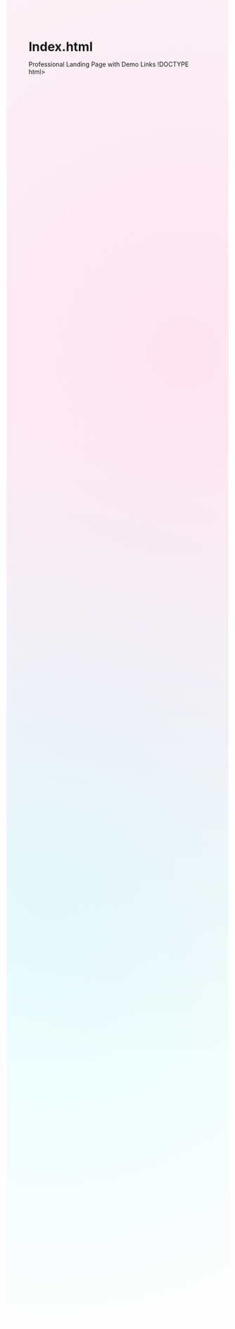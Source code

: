 # Index.html
Professional Landing Page with Demo Links
!DOCTYPE html>
<html lang="en">
<head>
    <meta charset="UTF-8">
    <meta name="viewport" content="width=device-width, initial-scale=1.0">
    <title>Green Wave Ventures - Fire Prevention MVP Demo</title>
    <link href="https://fonts.googleapis.com/css2?family=Orbitron:wght@400;700;900&family=Rajdhani:wght@300;400;500;600;700&display=swap" rel="stylesheet">
    <style>
        /* Cyberpunk CSS from previous components */
        * {
            margin: 0;
            padding: 0;
            box-sizing: border-box;
        }

        :root {
            --cyber-primary: #00ffff;
            --cyber-secondary: #ff0080;
            --cyber-accent: #ffff00;
            --cyber-warning: #ff6600;
            --cyber-danger: #ff0040;
            --cyber-success: #00ff80;
            --bg-primary: #0a0a0f;
            --bg-secondary: #1a1a2e;
            --bg-tertiary: #16213e;
            --bg-card: rgba(26, 26, 46, 0.8);
            --text-primary: #ffffff;
            --text-secondary: #b8b8b8;
            --glow-primary: 0 0 20px var(--cyber-primary);
        }

        body {
            font-family: 'Rajdhani', sans-serif;
            background: var(--bg-primary);
            color: var(--text-primary);
            overflow-x: hidden;
            background-image: 
                radial-gradient(circle at 20% 50%, rgba(0, 255, 255, 0.1) 0%, transparent 50%),
                radial-gradient(circle at 80% 20%, rgba(255, 0, 128, 0.1) 0%, transparent 50%);
        }

        @keyframes neonPulse {
            0%, 100% { box-shadow: var(--glow-primary); opacity: 1; }
            50% { box-shadow: 0 0 30px var(--cyber-primary); opacity: 0.8; }
        }

        @keyframes glitch {
            0% { transform: translate(0); }
            20% { transform: translate(-2px, 2px); }
            40% { transform: translate(-2px, -2px); }
            60% { transform: translate(2px, 2px); }
            80% { transform: translate(2px, -2px); }
            100% { transform: translate(0); }
        }

        .demo-container {
            padding: 20px;
            min-height: 100vh;
        }

        .demo-header {
            text-align: center;
            margin-bottom: 40px;
            padding: 30px 0;
            border-bottom: 2px solid var(--cyber-primary);
        }

        .demo-title {
            font-family: 'Orbitron', monospace;
            font-size: 3rem;
            font-weight: 900;
            color: var(--cyber-primary);
            text-shadow: 0 0 20px var(--cyber-primary);
            text-transform: uppercase;
            letter-spacing: 3px;
            animation: neonPulse 3s infinite;
        }

        .demo-subtitle {
            font-size: 1.2rem;
            color: var(--cyber-secondary);
            margin-top: 10px;
            text-transform: uppercase;
            letter-spacing: 2px;
        }

        .dashboard-grid {
            display: grid;
            grid-template-columns: repeat(auto-fit, minmax(300px, 1fr));
            gap: 20px;
            margin-top: 30px;
        }

        .cyber-widget {
            background: var(--bg-card);
            border: 2px solid var(--cyber-primary);
            border-radius: 8px;
            padding: 20px;
            backdrop-filter: blur(10px);
            transition: all 0.3s ease;
            position: relative;
            overflow: hidden;
        }

        .cyber-widget:hover {
            box-shadow: var(--glow-primary);
            transform: translateY(-5px);
        }

        .widget-header {
            display: flex;
            justify-content: space-between;
            align-items: center;
            margin-bottom: 15px;
            padding-bottom: 10px;
            border-bottom: 1px solid rgba(0, 255, 255, 0.3);
        }

        .widget-title {
            font-family: 'Orbitron', monospace;
            font-size: 1.1rem;
            font-weight: 700;
            color: var(--cyber-primary);
            text-transform: uppercase;
            letter-spacing: 1px;
        }

        .status-indicator {
            width: 12px;
            height: 12px;
            border-radius: 50%;
            background: var(--cyber-success);
            box-shadow: 0 0 10px var(--cyber-success);
            animation: neonPulse 2s infinite;
        }

        .metric-row {
            display: flex;
            justify-content: space-between;
            align-items: center;
            padding: 8px 0;
            border-bottom: 1px solid rgba(255, 255, 255, 0.1);
        }

        .metric-label {
            color: var(--text-secondary);
            font-size: 14px;
        }

        .metric-value {
            font-family: 'Orbitron', monospace;
            font-weight: 600;
            color: var(--cyber-primary);
        }

        .threat-level {
            padding: 8px 16px;
            border-radius: 4px;
            font-family: 'Orbitron', monospace;
            font-weight: 700;
            font-size: 14px;
            background: rgba(0, 255, 128, 0.2);
            color: var(--cyber-success);
            border: 1px solid var(--cyber-success);
            animation: neonPulse 2s infinite;
        }

        .sensor-grid {
            display: grid;
            grid-template-columns: repeat(auto-fit, minmax(120px, 1fr));
            gap: 10px;
            margin-top: 15px;
        }

        .sensor-card {
            background: var(--bg-secondary);
            border: 1px solid rgba(0, 255, 255, 0.3);
            border-radius: 6px;
            padding: 12px;
            text-align: center;
            transition: all 0.3s ease;
        }

        .sensor-card:hover {
            border-color: var(--cyber-primary);
            box-shadow: var(--glow-primary);
        }

        .sensor-type {
            font-family: 'Orbitron', monospace;
            font-size: 10px;
            color: var(--cyber-primary);
            text-transform: uppercase;
            margin-bottom: 5px;
        }

        .sensor-value {
            font-family: 'Orbitron', monospace;
            font-size: 18px;
            font-weight: 700;
            color: var(--text-primary);
        }

        .alert-demo {
            position: fixed;
            top: 20px;
            right: 20px;
            width: 350px;
            background: var(--bg-card);
            border: 2px solid var(--cyber-warning);
            border-radius: 8px;
            padding: 15px;
            backdrop-filter: blur(15px);
            box-shadow: 0 0 25px rgba(255, 102, 0, 0.4);
            animation: slideIn 0.5s ease-out;
        }

        @keyframes slideIn {
            from { transform: translateX(100%); opacity: 0; }
            to { transform: translateX(0); opacity: 1; }
        }

        .alert-header {
            display: flex;
            align-items: center;
            margin-bottom: 10px;
        }

        .alert-icon {
            font-size: 20px;
            margin-right: 10px;
        }

        .alert-text {
            flex: 1;
            font-size: 14px;
            color: var(--text-primary);
        }

        .demo-controls {
            position: fixed;
            bottom: 20px;
            left: 20px;
            display: flex;
            gap: 10px;
        }

        .cyber-button {
            background: linear-gradient(45deg, var(--bg-secondary), var(--bg-tertiary));
            border: 1px solid var(--cyber-primary);
            color: var(--text-primary);
            padding: 12px 20px;
            font-family: 'Orbitron', monospace;
            font-weight: 600;
            text-transform: uppercase;
            letter-spacing: 1px;
            cursor: pointer;
            border-radius: 4px;
            transition: all 0.3s ease;
        }

        .cyber-button:hover {
            box-shadow: var(--glow-primary);
            background: var(--cyber-primary);
            color: var(--bg-primary);
        }

        @media (max-width: 768px) {
            .demo-title { font-size: 2rem; }
            .dashboard-grid { grid-template-columns: 1fr; }
            .alert-demo { width: calc(100vw - 40px); right: 20px; }
        }
    </style>
</head>
<body>
    <div class="demo-container">
        <div class="demo-header">
            <h1 class="demo-title">Green Wave Ventures</h1>
            <p class="demo-subtitle">Fire Prevention & Green Materials Marketplace - MVP Demo</p>
        </div>

        <div class="dashboard-grid">
            <!-- System Status Widget -->
            <div class="cyber-widget">
                <div class="widget-header">
                    <h3 class="widget-title">System Status</h3>
                    <div class="status-indicator"></div>
                </div>
                <div class="metric-row">
                    <span class="metric-label">Sensors</span>
                    <span class="metric-value">ACTIVE</span>
                </div>
                <div class="metric-row">
                    <span class="metric-label">AI Engine</span>
                    <span class="metric-value">MONITORING</span>
                </div>
                <div class="metric-row">
                    <span class="metric-label">Blockchain</span>
                    <span class="metric-value">SECURED</span>
                </div>
                <div class="metric-row">
                    <span class="metric-label">Marketplace</span>
                    <span class="metric-value">ONLINE</span>
                </div>
            </div>

            <!-- Threat Assessment Widget -->
            <div class="cyber-widget">
                <div class="widget-header">
                    <h3 class="widget-title">Threat Assessment</h3>
                    <div class="threat-level">LOW</div>
                </div>
                <div class="metric-row">
                    <span class="metric-label">Risk Score</span>
                    <span class="metric-value" id="riskScore">23.4%</span>
                </div>
                <div class="metric-row">
                    <span class="metric-label">Active Sensors</span>
                    <span class="metric-value">5</span>
                </div>
                <div class="metric-row">
                    <span class="metric-label">Alerts Today</span>
                    <span class="metric-value" id="alertCount">0</span>
                </div>
            </div>

            <!-- Environmental Monitoring Widget -->
            <div class="cyber-widget">
                <div class="widget-header">
                    <h3 class="widget-title">Environmental Monitoring</h3>
                    <div class="status-indicator"></div>
                </div>
                <div class="sensor-grid">
                    <div class="sensor-card">
                        <div class="sensor-type">Temperature</div>
                        <div class="sensor-value" id="temp">78°F</div>
                    </div>
                    <div class="sensor-card">
                        <div class="sensor-type">Humidity</div>
                        <div class="sensor-value" id="humidity">45%</div>
                    </div>
                    <div class="sensor-card">
                        <div class="sensor-type">Wind</div>
                        <div class="sensor-value" id="wind">8mph</div>
                    </div>
                    <div class="sensor-card">
                        <div class="sensor-type">Smoke</div>
                        <div class="sensor-value" id="smoke">12ppm</div>
                    </div>
                </div>
            </div>

            <!-- Marketplace Widget -->
            <div class="cyber-widget">
                <div class="widget-header">
                    <h3 class="widget-title">Marketplace</h3>
                    <div class="status-indicator"></div>
                </div>
                <div class="metric-row">
                    <span class="metric-label">FireShield Pro Kit</span>
                    <span class="metric-value">$2,499</span>
                </div>
                <div class="metric-row">
                    <span class="metric-label">EcoSuppression System</span>
                    <span class="metric-value">$3,799</span>
                </div>
                <div class="metric-row">
                    <span class="metric-label">Ember Detection Array</span>
                    <span class="metric-value">$1,299</span>
                </div>
            </div>

            <!-- AI Console Widget -->
            <div class="cyber-widget">
                <div class="widget-header">
                    <h3 class="widget-title">AI Neural Network</h3>
                    <div class="status-indicator"></div>
                </div>
                <div class="metric-row">
                    <span class="metric-label">Model Accuracy</span>
                    <span class="metric-value">94.2%</span>
                </div>
                <div class="metric-row">
                    <span class="metric-label">Predictions Today</span>
                    <span class="metric-value" id="predictions">127</span>
                </div>
                <div class="metric-row">
                    <span class="metric-label">Processing Status</span>
                    <span class="metric-value">ACTIVE</span>
                </div>
            </div>

            <!-- Blockchain Widget -->
            <div class="cyber-widget">
                <div class="widget-header">
                    <h3 class="widget-title">Blockchain Ledger</h3>
                    <div class="status-indicator"></div>
                </div>
                <div class="metric-row">
                    <span class="metric-label">Wallet Balance</span>
                    <span class="metric-value">10,000 GW</span>
                </div>
                <div class="metric-row">
                    <span class="metric-label">Transactions</span>
                    <span class="metric-value" id="transactions">45</span>
                </div>
                <div class="metric-row">
                    <span class="metric-label">Network Status</span>
                    <span class="metric-value">SECURED</span>
                </div>
            </div>
        </div>

        <!-- Demo Alert -->
        <div class="alert-demo" id="alertDemo" style="display: none;">
            <div class="alert-header">
                <div class="alert-icon">⚠️</div>
                <div class="alert-text">
                    <strong>AI PREDICTION ALERT</strong><br>
                    Elevated fire risk detected in North Ridge sector. Recommend deploying FireShield Pro Kit.
                </div>
            </div>
        </div>

        <!-- Demo Controls -->
        <div class="demo-controls">
            <button class="cyber-button" onclick="simulateAlert()">Trigger Alert</button>
            <button class="cyber-button" onclick="updateSensors()">Update Sensors</button>
            <button class="cyber-button" onclick="resetDemo()">Reset Demo</button>
        </div>
    </div>

    <script>
        let alertCount = 0;
        let predictionCount = 127;
        let transactionCount = 45;

        function simulateAlert() {
            const alertDemo = document.getElementById('alertDemo');
            alertDemo.style.display = 'block';
            alertCount++;
            document.getElementById('alertCount').textContent = alertCount;
            
            setTimeout(() => {
                alertDemo.style.display = 'none';
            }, 5000);
        }

        function updateSensors() {
            // Simulate sensor data updates
            document.getElementById('temp').textContent = (70 + Math.random() * 30).toFixed(0) + '°F';
            document.getElementById('humidity').textContent = (30 + Math.random() * 40).toFixed(0) + '%';
            document.getElementById('wind').textContent = (5 + Math.random() * 15).toFixed(0) + 'mph';
            document.getElementById('smoke').textContent = (10 + Math.random() * 20).toFixed(0) + 'ppm';
            document.getElementById('riskScore').textContent = (20 + Math.random() * 60).toFixed(1) + '%';
            
            predictionCount += Math.floor(Math.random() * 5) + 1;
            document.getElementById('predictions').textContent = predictionCount;
            
            transactionCount += Math.floor(Math.random() * 3);
            document.getElementById('transactions').textContent = transactionCount;
        }

        function resetDemo() {
            alertCount = 0;
            predictionCount = 127;
            transactionCount = 45;
            
            document.getElementById('alertCount').textContent = '0';
            document.getElementById('predictions').textContent = '127';
            document.getElementById('transactions').textContent = '45';
            document.getElementById('temp').textContent = '78°F';
            document.getElementById('humidity').textContent = '45%';
            document.getElementById('wind').textContent = '8mph';
            document.getElementById('smoke').textContent = '12ppm';
            document.getElementById('riskScore').textContent = '23.4%';
            document.getElementById('alertDemo').style.display = 'none';
        }

        // Auto-update sensors every 10 seconds
        setInterval(updateSensors, 10000);

        // Auto-trigger alerts occasionally
        setInterval(() => {
            if (Math.random() < 0.3) {
                simulateAlert();
            }
        }, 30000);
    </script>
</body>
</html>
